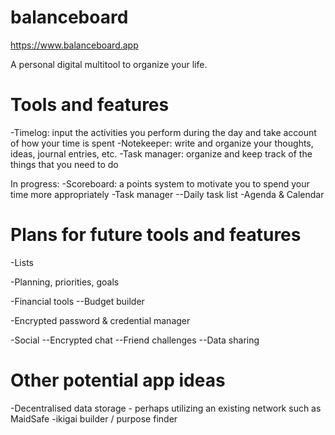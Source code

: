 # balanceboard
https://www.balanceboard.app

A personal digital multitool to organize your life.



# Tools and features

-Timelog: input the activities you perform during the day and take account of how your time is spent
-Notekeeper:  write and organize your thoughts, ideas, journal entries, etc.
-Task manager:  organize and keep track of the things that you need to do


In progress:
-Scoreboard:  a points system to motivate you to spend your time more appropriately
-Task manager --Daily task list
-Agenda & Calendar



# Plans for future tools and features

-Lists

-Planning, priorities, goals

-Financial tools
--Budget builder

-Encrypted password & credential manager

-Social
--Encrypted chat
--Friend challenges
--Data sharing


# Other potential app ideas
-Decentralised data storage - perhaps utilizing an existing network such as MaidSafe
-ikigai builder / purpose finder

